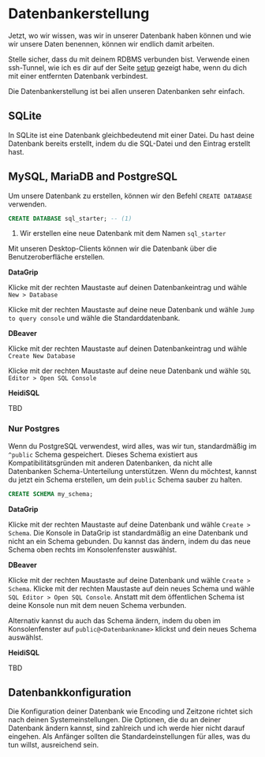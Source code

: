 # Datenbankerstellung

Jetzt, wo wir wissen, was wir in unserer Datenbank haben können und wie wir unsere Daten benennen, können wir endlich damit arbeiten.

Stelle sicher, dass du mit deinem RDBMS verbunden bist.
Verwende einen ssh-Tunnel, wie ich es dir auf der Seite [setup](../01/setup.md) gezeigt habe, wenn du dich mit einer entfernten Datenbank verbindest.

Die Datenbankerstellung ist bei allen unseren Datenbanken sehr einfach.

## SQLite

In SQLite ist eine Datenbank gleichbedeutend mit einer Datei.
Du hast deine Datenbank bereits erstellt, indem du die SQL-Datei und den Eintrag erstellt hast.

## MySQL, MariaDB and PostgreSQL

Um unsere Datenbank zu erstellen, können wir den Befehl `CREATE DATABASE` verwenden.

```sql
CREATE DATABASE sql_starter; -- (1)
```

1. Wir erstellen eine neue Datenbank mit dem Namen `sql_starter`

Mit unseren Desktop-Clients können wir die Datenbank über die Benutzeroberfläche erstellen.

**DataGrip**

Klicke mit der rechten Maustaste auf deinen Datenbankeintrag und wähle `New > Database`

Klicke mit der rechten Maustaste auf deine neue Datenbank und wähle `Jump to query console` und wähle die Standarddatenbank.

**DBeaver**

Klicke mit der rechten Maustaste auf deinen Datenbankeintrag und wähle `Create New Database`

Klicke mit der rechten Maustaste auf deine neue Datenbank und wähle `SQL Editor > Open SQL Console`

**HeidiSQL**

TBD

### Nur Postgres

Wenn du PostgreSQL verwendest, wird alles, was wir tun, standardmäßig im `^public` Schema gespeichert.
Dieses Schema existiert aus Kompatibilitätsgründen mit anderen Datenbanken, da nicht alle Datenbanken Schema-Unterteilung unterstützen.
Wenn du möchtest, kannst du jetzt ein Schema erstellen, um dein `public` Schema sauber zu halten.

```sql
CREATE SCHEMA my_schema;
```

**DataGrip**

Klicke mit der rechten Maustaste auf deine Datenbank und wähle `Create > Schema`.
Die Konsole in DataGrip ist standardmäßig an eine Datenbank und nicht an ein Schema gebunden.
Du kannst das ändern, indem du das neue Schema oben rechts im Konsolenfenster auswählst.


**DBeaver**

Klicke mit der rechten Maustaste auf deine Datenbank und wähle `Create > Schema`.
Klicke mit der rechten Maustaste auf dein neues Schema und wähle `SQL Editor > Open SQL Console`.
Anstatt mit dem öffentlichen Schema ist deine Konsole nun mit dem neuen Schema verbunden.

Alternativ kannst du auch das Schema ändern, indem du oben im Konsolenfenster auf `public@<Datenbankname>` klickst und dein neues Schema auswählst.

**HeidiSQL**

TBD


## Datenbankkonfiguration
Die Konfiguration deiner Datenbank wie Encoding und Zeitzone richtet sich nach deinen Systemeinstellungen.
Die Optionen, die du an deiner Datenbank ändern kannst, sind zahlreich und ich werde hier nicht darauf eingehen.
Als Anfänger sollten die Standardeinstellungen für alles, was du tun willst, ausreichend sein.
